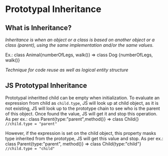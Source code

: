 # Prototypal Inheritance
## What is Inheritance?
*Inheritance is when an object or a class is based on another object or a class (parent), using the same implementation and/or the same values.*

Ex.: class Animal{numberOfLegs, walk()} => class Dog {numberOfLegs, walk()}

*Technique for code reuse as well as logical entity structure*

## JS Prototypal Inheritance

Prototypal inheritted child can be empty when initialization. To evaluate an expression from child as `child.type`, JS will look up at child object, as it is not existing, JS will look up to the prototype chain to see who is the parent of this object. Once found the value, JS will get it and stop this operation.
As per ex.: class Parent{type:"parent",method()} => class Child{}
`//child.type = "parent"`

However, if the expression is set on the child object, this property masks type inherited from the prototype, JS will get this value and stop.
As per ex.: class Parent{type:"parent", method()} => class Child{type:"child"}
`//child.type = "child"`
